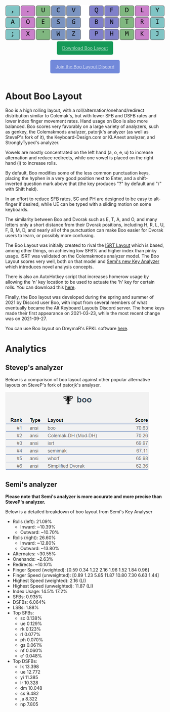 <html>
<head>
<style>.button {
    display: inline-block;
    margin-bottom: 1rem;
    color: rgba(255,255,255,0.7);
    background-color: #159957;
    border-color: rgba(255,255,255,0.2);
    border-style: solid;
    border-width: 1px;
    border-radius: 0.3rem;
    transition: color 0.2s, background-color 0.2s, border-color 0.2s;
    padding: 0.75rem 1rem;
}
.discord {
    display: inline-block;
    margin-bottom: 1rem;
    color: rgba(255,255,255,0.7);
    background-color: #7289da;
    border-color: rgba(255,255,255,0.2);
    border-style: solid;
    border-width: 1px;
    border-radius: 0.3rem;
    transition: color 0.2s, background-color 0.2s, border-color 0.2s;
    padding: 0.75rem 1rem;
}</style>
</head>

<center><img src="./layout.png"></center>

<center><a href="https://ballerboo.github.io/boolayout/boo.zip" class="button">Download Boo Layout</a></center>
<center><a href="https://discord.gg/BKnzpGgua2" class="discord">Join the Boo Layout Discord</a></center>

</html>
    
# About Boo Layout

Boo is a high rolling layout, with a roll/alternation/onehand/redirect distribution similar to Colemak's, but with lower SFB and DSFB rates and lower index finger movement rates. Hand usage on Boo is also more balanced. Boo scores very favorably on a large variety of analyzers, such as genkey, the Colemakmods analyzer, patorjk's analyzer (as well as SteveP's fork of it), the Keyboard-Design.com or KLAnext analyzer, and StronglyTyped's analyzer.

Vowels are mostly concentrated on the left hand (a, o, e, u) to increase alternation and reduce redirects, while one vowel is placed on the right hand (i) to increase rolls.

By default, Boo modifies some of the less common punctuation keys, placing the hyphen in a very good position next to Enter, and a shift-inverted question mark above that (the key produces "?" by default and "/" with Shift held).

In an effort to reduce SFB rates, SC and PH are designed to be easy to alt-finger if desired, while UE can be typed with a sliding motion on some keyboards. 

The similarity between Boo and Dvorak such as E, T, A, and O, and many letters only a short distance from their Dvorak positions, including H, R, L, U, F, B, M, D, and nearly all of the punctuation can make Boo easier for Dvorak users to learn, or possibly more confusing.

The Boo Layout was initially created to rival the [ISRT Layout](https://notgate.github.io/layout/) which is based, among other things, on achieving low SFB% and higher index than pinky usage. ISRT was validated on the Colemakmods analyzer model. The Boo Layout scores very well, both on that model and [Semi's new Key Analyzer](https://github.com/semilin/genkey) which introduces novel analysis concepts.

There is also an AutoHotkey script that increases homerow usage by allowing the 'n' key location to be used to actuate the 'h' key for certain rolls. You can download this [here](https://ballerboo.github.io/boolayout/boo_ahk.zip).

Finally, the Boo layout was developed during the spring and summer of 2021 by Discord user Boo, with input from several members of what eventually became the Alt Keyboard Layouts Discord server. The home keys made their first appearance on 2021-03-23, while the most recent change was on 2021-09-27. 

You can use Boo layout on DreymaR's EPKL software [here](https://github.com/DreymaR/BigBagKbdTrixPKL/tree/master/Layouts/Boo).

# Analytics

## Stevep's analyzer

Below is a comparison of boo layout against other popular alternative layouts on SteveP's fork of patorjk's analyser.

![](stevep.png)

## Semi's analyzer

**Please note that Semi's analyzer is more accurate and more precise than SteveP's analyzer.**

Below is a detailed breakdown of boo layout from Semi's Key Analyser

- Rolls (left): 21.09%
  - Inward: ~10.39%
  - Outward: ~10.70%
- Rolls (right): 26.60%
  - Inward: ~12.80%
  - Outward: ~13.80%
- Alternates: ~30.55%
- Onehands: ~2.63%
- Redirects: ~10.10%
- Finger Speed (weighted): [0.59 0.34 1.22 2.16 1.96 1.52 1.84 0.96]
- Finger Speed (unweighted): [0.89 1.23 5.85 11.87 10.80 7.30 6.63 1.44]
- Highest Speed (weighted): 2.16 (LI)
- Highest Speed (unweighted): 11.87 (LI)
- Index Usage: 14.5% 17.2%
- SFBs: 0.935%
- DSFBs: 6.064%
- LSBs: 1.88%
- Top SFBs:
  - sc 0.138%
  - ue 0.129%
  - rk 0.123%
  - rl 0.077%
  - ph 0.070%
  - gs 0.061%
  - nf 0.060%
  - e' 0.048%
- Top DSFBs:
  - lk 13.398
  - ue 12.772
  - yi 11.385
  - lr 10.328
  - dm 10.048
  - cs 9.482
  - ,a 8.322
  - np 7.805
